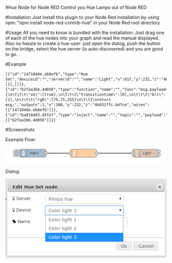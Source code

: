 #Hue Node for Node RED
Control you Hue Lamps out of Node RED

#Installation
Just install this plugin to your Node Red installation by using npm: "npm install node-red-contrib-hue" in your Node Red root directory

#Usage
All you need to know is bundled with the installation: Just drag one of each of the hue nodes into your graph and read the manual displayed. Also no hassle to create a hue-user: just open the dialog, push the button on the bridge, select the hue server (is auto-discovered) and you are good to go.

#Example
```
[{"id":"1471048e.eb8efb","type":"Hue Set","deviceid":"","serverid":"","name":"Light","x":617,"y":232,"z":"4b831ffc.b47ce","wires":[[],[]]},{"id":"b2faa3bb.4d056","type":"function","name":"","func":"msg.payload={\n\t\t\t\"on\":[true],\n\t\t\t\"transitiontime\":[0],\n\t\t\t\"bri\":[1],\n\t\t\t\"rgb\":[75,75,255]\n\t\t}\nreturn msg;","outputs":1,"x":380,"y":232,"z":"4b831ffc.b47ce","wires":[["1471048e.eb8efb"]]},{"id":"ba018dd3.45fe7","type":"inject","name":"","topic":"","payload":"","payloadType":"date","repeat":"","crontab":"","once":false,"x":188,"y":232,"z":"4b831ffc.b47ce","wires":[["b2faa3bb.4d056"]]}]
```

#Screenshots

Example Flow:

![Flow](./docs/flow.png)

Dialog:

![Dialog](./docs/dialog.png)